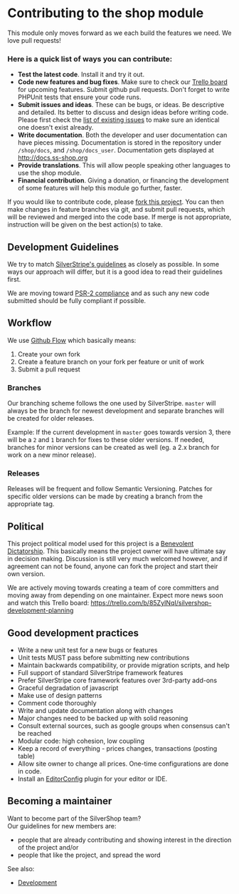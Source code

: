 # Contributing to the shop module

This module only moves forward as we each build the features we need. We love pull requests!

### Here is a quick list of ways you can contribute:

 * __Test the latest code__. Install it and try it out.
 * __Code new features and bug fixes__. Make sure to check our [Trello board](https://trello.com/b/85ZyINqI/silvershop-development-planning) for upcoming features. Submit github pull requests. Don't forget to write PHPUnit tests that ensure your code runs.
 * __Submit issues and ideas__. These can be bugs, or ideas. Be descriptive and detailed. Its better to discuss and design ideas before writing code. Please first check the [list of existing issues](https://github.com/silvershop/silvershop-core/issues) to make sure an identical one doesn't exist already.
 * __Write documentation__. Both the developer and user documentation can have pieces missing. Documentation is stored in the repository under `/shop/docs`, and `/shop/docs_user`. Documentation gets displayed at http://docs.ss-shop.org
 * __Provide translations__. This will allow people speaking other languages to use the shop module.
 * __Financial contribution__. Giving a donation, or financing the development of some features will help this module go further, faster.

If you would like to contribute code, please [fork this project](https://github.com/silvershop/silvershop-core). You
can then make changes in feature branches via git, and submit pull requests, which will be reviewed and merged into the
code base. If merge is not appropriate, instruction will be given on the best action(s) to take.

## Development Guidelines

We try to match [SilverStripe's guidelines](http://docs.silverstripe.org/en/contributing/)
as closely as possible. In some ways our approach will differ, but it is a good idea to read their guidelines first.

We are moving toward [PSR-2 compliance](https://github.com/php-fig/fig-standards/blob/master/accepted/PSR-2-coding-style-guide.md)
and as such any new code submitted should be fully compliant if possible.

## Workflow

We use [Github Flow](https://guides.github.com/introduction/flow/) which basically means:

1. Create your own fork
2. Create a feature branch on your fork per feature or unit of work
3. Submit a pull request

### Branches

Our branching scheme follows the one used by SilverStripe. `master` will always be the branch for newest development and separate branches will be created for older releases. 

Example: If the current development in `master` goes towards version 3, there will be a `2` and `1` branch for fixes to these older versions. If needed, branches for minor versions can be created as well (eg. a 2.x branch for work on a new minor release).

### Releases

Releases will be frequent and follow Semantic Versioning. Patches for specific older versions can be made by creating
a branch from the appropriate tag.

## Political

This project political model used for this project is a [Benevolent Dictatorship](http://producingoss.com/en/social-infrastructure.html#benevolent-dictator).
This basically means the project owner will have ultimate say in decision making. Discussion is still very much welcomed
however, and if agreement can not be found, anyone can fork the project and start their own version.

We are actively moving towards creating a team of core committers and moving away from depending on one maintainer.
Expect more news soon and watch this Trello board: https://trello.com/b/85ZyINqI/silvershop-development-planning

## Good development practices

* Write a new unit test for a new bugs or features
* Unit tests MUST pass before submitting new contributions
* Maintain backwards compatibility, or provide migration scripts, and help
* Full support of standard SilverStripe framework features
* Prefer SilverStripe core framework features over 3rd-party add-ons
* Graceful degradation of javascript
* Make use of design patterns
* Comment code thoroughly
* Write and update documentation along with changes
* Major changes need to be backed up with solid reasoning
* Consult external sources, such as google groups when consensus can't be reached
* Modular code: high cohesion, low coupling
* Keep a record of everything - prices changes, transactions (posting table)
* Allow site owner to change all prices. One-time configurations are done in code.
* Install an [EditorConfig](http://editorconfig.org/#download) plugin for your editor or IDE.

## Becoming a maintainer

Want to become part of the SilverShop team?   
Our guidelines for new members are:

- people that are already contributing and showing interest in the direction of the project and/or 
- people that like the project, and spread the word

See also:

* [Development](../03_How_It_Works/Development.md)

